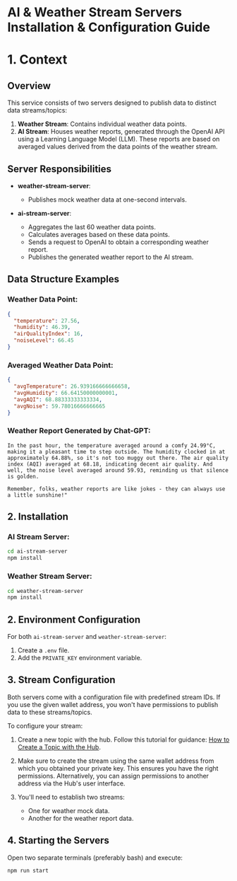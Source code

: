 # **AI & Weather Stream Servers Installation & Configuration Guide**

# **1. Context**

## **Overview**

This service consists of two servers designed to publish data to distinct data streams/topics:

1. **Weather Stream**: Contains individual weather data points.
2. **AI Stream**: Houses weather reports, generated through the OpenAI API using a Learning Language Model (LLM). These reports are based on averaged values derived from the data points of the weather stream.

## **Server Responsibilities**

- **weather-stream-server**:

  - Publishes mock weather data at one-second intervals.

- **ai-stream-server**:
  - Aggregates the last 60 weather data points.
  - Calculates averages based on these data points.
  - Sends a request to OpenAI to obtain a corresponding weather report.
  - Publishes the generated weather report to the AI stream.

## **Data Structure Examples**

### **Weather Data Point**:

```json
{
  "temperature": 27.56,
  "humidity": 46.39,
  "airQualityIndex": 16,
  "noiseLevel": 66.45
}
```

### **Averaged Weather Data Point**:

```json
{
  "avgTemperature": 26.939166666666658,
  "avgHumidity": 66.64150000000001,
  "avgAQI": 68.88333333333334,
  "avgNoise": 59.78016666666665
}
```
### **Weather Report Generated by Chat-GPT**:
```
In the past hour, the temperature averaged around a comfy 24.99°C, making it a pleasant time to step outside. The humidity clocked in at approximately 64.88%, so it's not too muggy out there. The air quality index (AQI) averaged at 68.18, indicating decent air quality. And well, the noise level averaged around 59.93, reminding us that silence is golden.

Remember, folks, weather reports are like jokes - they can always use a little sunshine!"
```

## **2. Installation**

### **AI Stream Server**:

```bash
cd ai-stream-server
npm install
```

### **Weather Stream Server**:

```bash
cd weather-stream-server
npm install
```

## **2. Environment Configuration**

For both `ai-stream-server` and `weather-stream-server`:

1. Create a `.env` file.
2. Add the `PRIVATE_KEY` environment variable.

## **3. Stream Configuration**

Both servers come with a configuration file with predefined stream IDs. If you use the given wallet address, you won't have permissions to publish data to these streams/topics.

To configure your stream:

1. Create a new topic with the hub. Follow this tutorial for guidance:
   [How to Create a Topic with the Hub](https://www.loom.com/share/6f06b3b19b1a4787a7807853793b3834?sid=0f08e218-f932-4c35-838c-6ed212462636).

2. Make sure to create the stream using the same wallet address from which you obtained your private key. This ensures you have the right permissions. Alternatively, you can assign permissions to another address via the Hub's user interface.

3. You'll need to establish two streams:
   - One for weather mock data.
   - Another for the weather report data.

## **4. Starting the Servers**

Open two separate terminals (preferably bash) and execute:

```bash
npm run start
```
